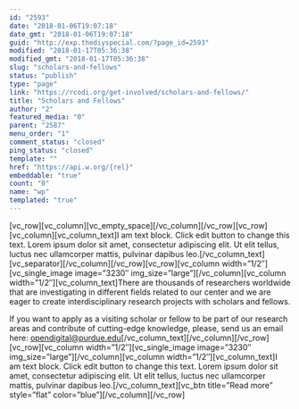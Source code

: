 ```yaml
---
id: "2593"
date: "2018-01-06T19:07:18"
date_gmt: "2018-01-06T19:07:18"
guid: "http://exp.thediyspecial.com/?page_id=2593"
modified: "2018-01-17T05:36:38"
modified_gmt: "2018-01-17T05:36:38"
slug: "scholars-and-fellows"
status: "publish"
type: "page"
link: "https://rcodi.org/get-involved/scholars-and-fellows/"
title: "Scholars and Fellows"
author: "2"
featured_media: "0"
parent: "2587"
menu_order: "1"
comment_status: "closed"
ping_status: "closed"
template: ""
href: "https://api.w.org/{rel}"
embeddable: "true"
count: "0"
name: "wp"
templated: "true"
---
```

[vc_row][vc_column][vc_empty_space][/vc_column][/vc_row][vc_row][vc_column][vc_column_text]I am text block. Click edit button to change this text. Lorem ipsum dolor sit amet, consectetur adipiscing elit. Ut elit tellus, luctus nec ullamcorper mattis, pulvinar dapibus leo.[/vc_column_text][vc_separator][/vc_column][/vc_row][vc_row][vc_column width=&#x201D;1/2&#x2033;][vc_single_image image=&#x201D;3230&#x2033; img_size=&#x201D;large&#x201D;][/vc_column][vc_column width=&#x201D;1/2&#x2033;][vc_column_text]There are thousands of researchers worldwide that are investigating in different fields related to our center and we are eager to create interdisciplinary research projects with scholars and fellows.

If you want to apply as a visiting scholar or fellow to be part of our research areas and contribute of cutting-edge knowledge, please, send us an email here:&#xA0;[opendigital@purdue.edu](mailto:opendigital@purdue.edu)[/vc_column_text][/vc_column][/vc_row][vc_row][vc_column width=&#x201D;1/2&#x2033;][vc_single_image image=&#x201D;3230&#x2033; img_size=&#x201D;large&#x201D;][/vc_column][vc_column width=&#x201D;1/2&#x2033;][vc_column_text]I am text block. Click edit button to change this text. Lorem ipsum dolor sit amet, consectetur adipiscing elit. Ut elit tellus, luctus nec ullamcorper mattis, pulvinar dapibus leo.[/vc_column_text][vc_btn title=&#x201D;Read more&#x201D; style=&#x201D;flat&#x201D; color=&#x201D;blue&#x201D;][/vc_column][/vc_row]